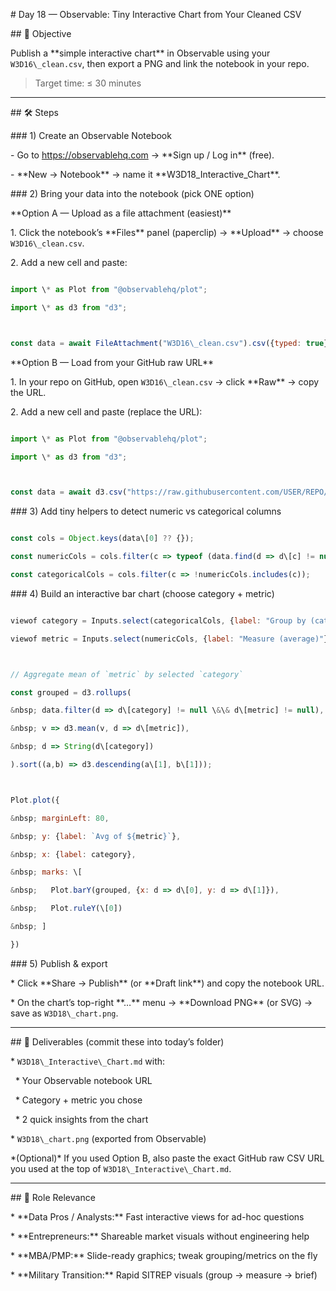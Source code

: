 \# Day 18 — Observable: Tiny Interactive Chart from Your Cleaned CSV



\## 📌 Objective

Publish a \*\*simple interactive chart\*\* in Observable using your `W3D16\_clean.csv`, then export a PNG and link the notebook in your repo.



> Target time: ≤ 30 minutes



---



\## 🛠 Steps



\### 1) Create an Observable Notebook

\- Go to https://observablehq.com → \*\*Sign up / Log in\*\* (free).

\- \*\*New → Notebook\*\* → name it \*\*W3D18\_Interactive\_Chart\*\*.



\### 2) Bring your data into the notebook (pick ONE option)



\*\*Option A — Upload as a file attachment (easiest)\*\*

1\. Click the notebook’s \*\*Files\*\* panel (paperclip) → \*\*Upload\*\* → choose `W3D16\_clean.csv`.

2\. Add a new cell and paste:

```js

import \* as Plot from "@observablehq/plot";

import \* as d3 from "d3";



const data = await FileAttachment("W3D16\_clean.csv").csv({typed: true});

````



\*\*Option B — Load from your GitHub raw URL\*\*



1\. In your repo on GitHub, open `W3D16\_clean.csv` → click \*\*Raw\*\* → copy the URL.

2\. Add a new cell and paste (replace the URL):



```js

import \* as Plot from "@observablehq/plot";

import \* as d3 from "d3";



const data = await d3.csv("https://raw.githubusercontent.com/USER/REPO/BRANCH/Week3\_Data\_Analysis\_Agents/Day16/W3D16\_clean.csv", d3.autoType);

```



\### 3) Add tiny helpers to detect numeric vs categorical columns



```js

const cols = Object.keys(data\[0] ?? {});

const numericCols = cols.filter(c => typeof (data.find(d => d\[c] != null)?.\[c]) === "number");

const categoricalCols = cols.filter(c => !numericCols.includes(c));

```



\### 4) Build an interactive bar chart (choose category + metric)



```js

viewof category = Inputs.select(categoricalCols, {label: "Group by (category)"});

viewof metric = Inputs.select(numericCols, {label: "Measure (average)"});



// Aggregate mean of `metric` by selected `category`

const grouped = d3.rollups(

&nbsp; data.filter(d => d\[category] != null \&\& d\[metric] != null),

&nbsp; v => d3.mean(v, d => d\[metric]),

&nbsp; d => String(d\[category])

).sort((a,b) => d3.descending(a\[1], b\[1]));



Plot.plot({

&nbsp; marginLeft: 80,

&nbsp; y: {label: `Avg of ${metric}`},

&nbsp; x: {label: category},

&nbsp; marks: \[

&nbsp;   Plot.barY(grouped, {x: d => d\[0], y: d => d\[1]}),

&nbsp;   Plot.ruleY(\[0])

&nbsp; ]

})

```



\### 5) Publish \& export



\* Click \*\*Share → Publish\*\* (or \*\*Draft link\*\*) and copy the notebook URL.

\* On the chart’s top-right \*\*…\*\* menu → \*\*Download PNG\*\* (or SVG) → save as `W3D18\_chart.png`.



---



\## 📂 Deliverables (commit these into today’s folder)



\* `W3D18\_Interactive\_Chart.md` with:



&nbsp; \* Your Observable notebook URL

&nbsp; \* Category + metric you chose

&nbsp; \* 2 quick insights from the chart

\* `W3D18\_chart.png` (exported from Observable)



\*(Optional)\* If you used Option B, also paste the exact GitHub raw CSV URL you used at the top of `W3D18\_Interactive\_Chart.md`.



---



\## 🎯 Role Relevance



\* \*\*Data Pros / Analysts:\*\* Fast interactive views for ad-hoc questions

\* \*\*Entrepreneurs:\*\* Shareable market visuals without engineering help

\* \*\*MBA/PMP:\*\* Slide-ready graphics; tweak grouping/metrics on the fly

\* \*\*Military Transition:\*\* Rapid SITREP visuals (group → measure → brief)



````

